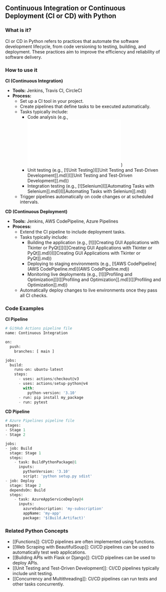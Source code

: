 ## Continuous Integration or Continuous Deployment (CI or CD) with Python

### What is it?
CI or CD in Python refers to practices that automate the software development lifecycle, from code versioning to testing, building, and deployment. These practices aim to improve the efficiency and reliability of software delivery.

### How to use it
**CI (Continuous Integration)**

* **Tools:** Jenkins, Travis CI, CircleCI
* **Process:**
    * Set up a CI tool in your project.
    * Create pipelines that define tasks to be executed automatically.
    * Tasks typically include:
        * Code analysis (e.g., [![Lint](Lint.md)](Lint.md))
        * Unit testing (e.g., [![Unit Testing]([[Unit Testing and Test-Driven Development]].md)]([[Unit Testing and Test-Driven Development]].md))
        * Integration testing (e.g., [![Selenium]([[Automating Tasks with Selenium]].md)]([[Automating Tasks with Selenium]].md))
    * Trigger pipelines automatically on code changes or at scheduled intervals.

**CD (Continuous Deployment)**

* **Tools:** Jenkins, AWS CodePipeline, Azure Pipelines
* **Process:**
    * Extend the CI pipeline to include deployment tasks.
    * Tasks typically include:
        * Building the application (e.g., [![[[Creating GUI Applications with Tkinter or PyQt]]]([[Creating GUI Applications with Tkinter or PyQt]].md)]([[Creating GUI Applications with Tkinter or PyQt]].md))
        * Deploying to staging environments (e.g., [![AWS CodePipeline](AWS CodePipeline.md)](AWS CodePipeline.md))
        * Monitoring live deployments (e.g., [![[[Profiling and Optimization]]]([[Profiling and Optimization]].md)]([[Profiling and Optimization]].md))
    * Automatically deploy changes to live environments once they pass all CI checks.

### Code Examples
**CI Pipeline**
```python
# GitHub Actions pipeline file
name: Continuous Integration

on:
  push:
    branches: [ main ]

jobs:
  build:
    runs-on: ubuntu-latest
    steps:
      - uses: actions/checkout@v3
      - uses: actions/setup-python@v4
        with:
          python-version: '3.10'
      - run: pip install my_package
      - run: pytest
```

**CD Pipeline**
```python
# Azure Pipelines pipeline file
stages:
- Stage 1
- Stage 2

jobs:
- job: Build
  stage: Stage 1
  steps:
    - task: BuildPythonPackage@1
      inputs:
        pythonVersion: '3.10'
        script: 'python setup.py sdist'
- job: Deploy
  stage: Stage 2
  dependsOn: Build
  steps:
    - task: AzureAppServiceDeploy@4
      inputs:
        azureSubscription: 'my-subscription'
        appName: 'my-app'
        package: '$(Build.Artifact)'
```

### Related Python Concepts

- [[Functions]]: CI/CD pipelines are often implemented using functions.
- [[Web Scraping with BeautifulSoup]]: CI/CD pipelines can be used to automatically test web applications.
- [[Building APIs with Flask or Django]]: CI/CD pipelines can be used to deploy APIs.
- [[Unit Testing and Test-Driven Development]]: CI/CD pipelines typically include unit testing.
- [[Concurrency and Multithreading]]: CI/CD pipelines can run tests and other tasks concurrently.